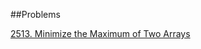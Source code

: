 ##Problems

[2513. Minimize the Maximum of Two Arrays](https://leetcode.com/problems/minimize-the-maximum-of-two-arrays/description/)
